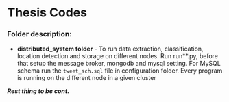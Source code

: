 # Thesis Codes

### Folder description:

 * **distributed_system folder** - To run data extraction, classification, location detection and storage on different nodes.
 Run run**.py, before that setup the message broker, mongodb and mysql setting. For MySQL schema run the ```tweet_sch.sql``` file in configuration folder. Every program is running on the different node in a given cluster

***Rest thing to be cont.***
